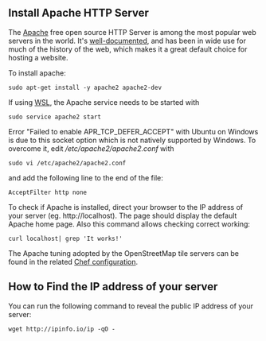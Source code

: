 ## Install Apache HTTP Server

The [Apache](https://en.wikipedia.org/wiki/Apache_HTTP_Server) free open source HTTP Server is among the most popular web servers in the world. It's [well-documented](https://httpd.apache.org/), and has been in wide use for much of the history of the web, which makes it a great default choice for hosting a website.

To install apache:

    sudo apt-get install -y apache2 apache2-dev

If using [WSL](https://en.wikipedia.org/wiki/Windows_Subsystem_for_Linux), the Apache service needs to be started with

    sudo service apache2 start

Error "Failed to enable APR_TCP_DEFER_ACCEPT" with Ubuntu on Windows is due to this socket option which is not natively supported by Windows. To overcome it, edit */etc/apache2/apache2.conf* with

    sudo vi /etc/apache2/apache2.conf

and add the following line to the end of the file:

    AcceptFilter http none

To check if Apache is installed, direct your browser to the IP address of your server (eg. http://localhost). The page should display the default Apache home page. Also this command allows checking correct working:

    curl localhost| grep 'It works!'

The Apache tuning adopted by the OpenStreetMap tile servers can be found in the related [Chef configuration](https://github.com/openstreetmap/chef/blob/master/roles/tile.rb#L13-L25).

## How to Find the IP address of your server

You can run the following command to reveal the public IP address of your server:

    wget http://ipinfo.io/ip -qO -